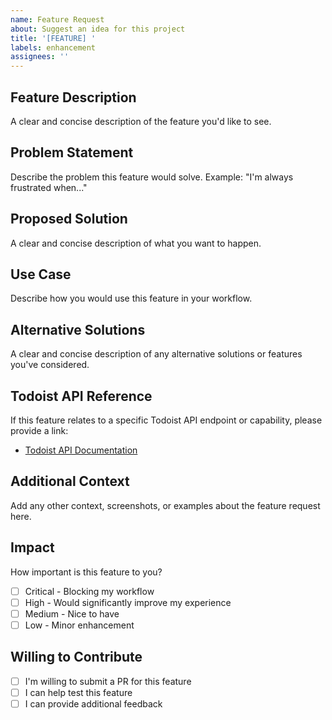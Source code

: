 ```yaml
---
name: Feature Request
about: Suggest an idea for this project
title: '[FEATURE] '
labels: enhancement
assignees: ''
---
```


## Feature Description

A clear and concise description of the feature you'd like to see.

## Problem Statement

Describe the problem this feature would solve. Example: "I'm always frustrated when..."

## Proposed Solution

A clear and concise description of what you want to happen.

## Use Case

Describe how you would use this feature in your workflow.

## Alternative Solutions

A clear and concise description of any alternative solutions or features you've considered.

## Todoist API Reference

If this feature relates to a specific Todoist API endpoint or capability, please provide a link:
- [Todoist API Documentation](https://developer.todoist.com/rest/v2/)

## Additional Context

Add any other context, screenshots, or examples about the feature request here.

## Impact

How important is this feature to you?
- [ ] Critical - Blocking my workflow
- [ ] High - Would significantly improve my experience
- [ ] Medium - Nice to have
- [ ] Low - Minor enhancement

## Willing to Contribute

- [ ] I'm willing to submit a PR for this feature
- [ ] I can help test this feature
- [ ] I can provide additional feedback
